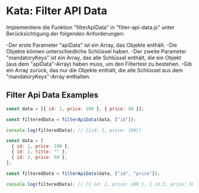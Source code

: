 # Kata: Filter API Data

Implementiere die Funktion "filterApiData" in "filter-api-data.js" unter Berücksichtigung der folgenden Anforderungen:

-Der erste Parameter "apiData" ist ein Array, das Objekte enthält.
-Die Objekte können unterschiedliche Schlüssel haben.
-Der zweite Parameter "mandatoryKeys" ist ein Array, das alle Schlüssel enthält, die ein Objekt (aus dem "apiData"-Array) haben muss, um den Filtertest zu bestehen.
-Gib ein Array zurück, das nur die Objekte enthält, die alle Schlüssel aus dem "mandatoryKeys"-Array enthalten.

## Filter Api Data Examples

```js
const data = [{ id: 1, price: 100 }, { price: 50 }];

const filteredData = filterApiData(data, ["id"]);

console.log(filteredData); // [{id: 1, price: 100}]
```

```js
const data = [
  { id: 1, price: 100 },
  { id: 2, title: "" },
  { id: 3, price: 50 },
];

const filteredData = filterApiData(data, ["id", "price"]);

console.log(filteredData); // [{ id: 1, price: 100 }, { id:3, price: 50}]
```

